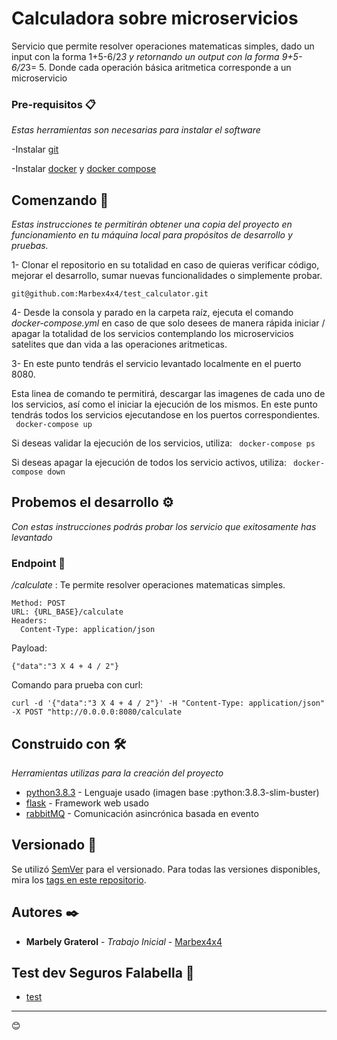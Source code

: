 
# Calculadora sobre microservicios

Servicio que permite resolver operaciones matematicas simples, dado un input con la forma 1+5-6/2*3 y retornando un output con la forma 9+5-6/2*3= 5.
Donde cada operación básica aritmetica corresponde a un microservicio

### Pre-requisitos 📋

_Estas herramientas son necesarias para instalar el software_

-Instalar [git](https://git-scm.com/book/es/v2/Inicio---Sobre-el-Control-de-Versiones-Instalaci%C3%B3n-de-Git)

-Instalar [docker]( https://docs.docker.com/get-docker/) y [docker compose](https://docs.docker.com/compose/gettingstarted/) 

## Comenzando 🚀

_Estas instrucciones te permitirán obtener una copia del proyecto en funcionamiento en tu máquina local para propósitos de desarrollo y pruebas._

1- Clonar el repositorio en su totalidad en caso de quieras verificar código, mejorar el desarrollo, sumar nuevas funcionalidades o simplemente probar. 

``` 
git@github.com:Marbex4x4/test_calculator.git
```
  
4- Desde la consola y parado en la carpeta raíz, ejecuta el comando _docker-compose.yml_ en caso de que solo desees de manera rápida iniciar / apagar la totalidad de los servicios contemplando los microservicios satelites que dan vida a las operaciones aritmeticas.

3- En este punto tendrás el servicio levantado localmente en el puerto 8080.
   
   Esta linea de comando te permitirá, descargar las imagenes de cada uno de los servicios, así como el iniciar la ejecución de los mismos. En este punto tendrás todos los servicios ejecutandose en los puertos correspondientes.  
    ``` docker-compose up``` 
    
   Si deseas validar la ejecución de los servicios, utiliza: 
    ``` docker-compose ps``` 
    
   Si deseas apagar la ejecución de todos los servicio activos, utiliza:
    ``` docker-compose down``` 
    

## Probemos el desarrollo ⚙️

_Con estas instrucciones podrás probar los servicio que exitosamente has levantado_

### Endpoint 🔩

_/calculate_ : Te permite resolver operaciones matematicas simples.

```
Method: POST
URL: {URL_BASE}/calculate
Headers: 
  Content-Type: application/json
```

Payload:
```
{"data":"3 X 4 + 4 / 2"}
```

Comando para prueba con curl:
```
curl -d '{"data":"3 X 4 + 4 / 2"}' -H "Content-Type: application/json" -X POST "http://0.0.0.0:8080/calculate
```

## Construido con 🛠️

_Herramientas utilizas para la creación del proyecto_
* [python3.8.3](https://www.python.org/downloads/release/python-383/) - Lenguaje usado (imagen base :python:3.8.3-slim-buster)
* [flask](https://flask.palletsprojects.com/en/1.1.x/) - Framework web usado
* [rabbitMQ](https://www.rabbitmq.com/) - Comunicación asincrónica basada en evento

## Versionado 📌

Se utilizó [SemVer](http://semver.org/) para el versionado. Para todas las versiones disponibles, mira los [tags en este repositorio](https://github.com/Marbex4x4/test_calculator/tags).

## Autores ✒️

* **Marbely Graterol** - *Trabajo Inicial* - [Marbex4x4](https://github.com/Marbex4x4)

## Test dev Seguros Falabella 🎁

* [test](https://github.com/JosephCastro/Katas/blob/master/Calculadora.md)



---
😊
